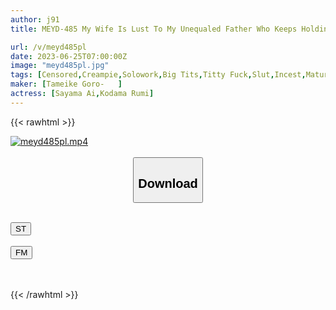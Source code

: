 ```yaml
---
author: j91
title: MEYD-485 My Wife Is Lust To My Unequaled Father Who Keeps Holding Her Mother In Active Service Still And Aims At Dangerous Day And Pies Reverse Night Crawling Ai Sayama

url: /v/meyd485pl
date: 2023-06-25T07:00:00Z
image: "meyd485pl.jpg"
tags: [Censored,Creampie,Solowork,Big Tits,Titty Fuck,Slut,Incest,Mature Woman	 ]
maker: [Tameike Goro-   ]
actress: [Sayama Ai,Kodama Rumi]
---
```



{{< rawhtml >}}

<div class="video" data-videoid="6egPwVvZo2i9kOl">
    <a href="javascript:;">
        <img src="/v/meyd485pl/meyd485pl.jpg" width="WIDTH" height="HEIGHT" alt="meyd485pl.mp4" loading="lazy">
    </a>
</div>

<script type="text/javascript" src="https://j91.asia/asset/on-demand-st.js"></script>

<br>
  <link rel="stylesheet" href="https://j91.asia/asset/bs5.css">
  
  <center>
  <button class="btn btn-primary" type="button" data-bs-toggle="collapse" data-bs-target=".multi-collapse" aria-expanded="false" aria-controls="multiCollapseExample1 multiCollapseExample2"><h2>Download</h2></button></center>
</p>
<div class="row">
  <div class="col">
    <div class="collapse multi-collapse" id="multiCollapseExample1">
      <div class="card card-body">
	      	      <br>
<div class="buttons">  
<a href="https://streamtape.to/v/6egPwVvZo2i9kOl" target="_blank"><button class="btn-hover color-3"><i class="fa fa-download"></i> ST</button></a></div>
    </div>
  </div>
</div>
  <div class="col">
    <div class="collapse multi-collapse" id="multiCollapseExample2">
      <div class="card card-body">
	      <br>
<div class="buttons">
    <a href="https://filemoon.sx/d/5uete17my274" target="_blank"><button class="btn-hover color-8"><i class="fa fa-download"></i> FM</button></a></div>
<br><br>
      </div>
    </div>
  </div>
</div>

{{< /rawhtml >}}